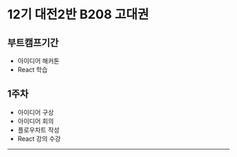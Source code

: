 # 12기 대전2반 B208 고대권

## 부트캠프기간
- 아이디어 해커톤
- React 학습

## 1주차 
- 아이디어 구상
- 아이디어 회의
- 플로우차트 작성
- React 강의 수강
---